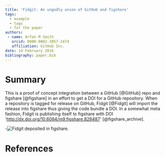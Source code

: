 ```yaml
---
title: 'Fidgit: An ungodly union of GitHub and figshare'
tags:
  - example
  - tags
  - for the paper
authors:
 - name: Arfon M Smith
   orcid: 0000-0002-3957-2474
   affiliation: GitHub Inc.
date: 14 February 2016
bibliography: paper.bib
---
```


# Summary

This is a proof of concept integration between a GitHub [@GitHub] repo and figshare [@figshare] in an effort to get a DOI for a GitHub repository. When a repository is tagged for release on GitHub, Fidgit [@Fidgit] will import the release into figshare thus giving the code bundle a DOI. In a somewhat meta fashion, Fidgit is publishing itself to figshare with DOI 'http://dx.doi.org/10.6084/m9.figshare.828487' [@figshare_archive].

-![Fidgit deposited in figshare.](figshare_article.png)

# References

